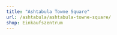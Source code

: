 ```yaml
---
title: "Ashtabula Towne Square"
url: /ashtabula/ashtabula-towne-square/
shop: Einkaufszentrum
---
```

